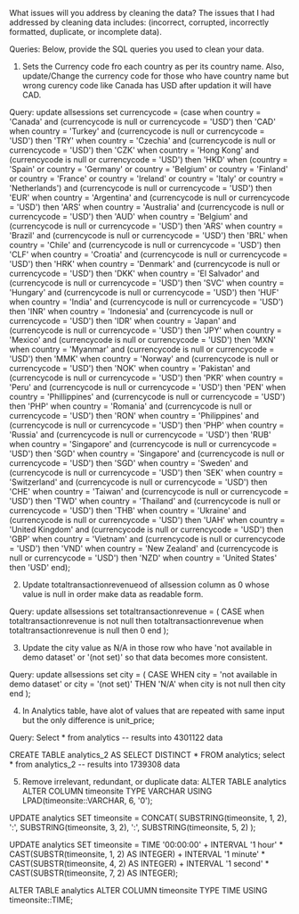 What issues will you address by cleaning the data?
The issues that I had addressed by cleaning data includes: (incorrect, corrupted, incorrectly formatted, duplicate, or incomplete data). 


Queries:
Below, provide the SQL queries you used to clean your data.
1. Sets the Currency code fro each country as per its country name. Also, update/Change the currency code for those who have country name but wrong curency code like Canada has USD after updation it will have CAD.

Query:
 update allsessions
set currencycode = (case 
when country = 'Canada'  and (currencycode is null or currencycode = 'USD') then 'CAD'
when country = 'Turkey'  and (currencycode is null or currencycode = 'USD') then 'TRY'
when country = 'Czechia'  and (currencycode is null or currencycode = 'USD') then 'CZK'
when country = 'Hong Kong'  and (currencycode is null or currencycode = 'USD') then 'HKD'
when (country = 'Spain' or country = 'Germany' or country = 'Belgium' 
	  or country = 'Finland' or country = 'France' or country = 'Ireland'
	 or country = 'Italy' or country = 'Netherlands') and (currencycode is null or currencycode = 'USD') then 'EUR'
when country = 'Argentina'  and (currencycode is null or currencycode = 'USD') then 'ARS'
when country = 'Australia'  and (currencycode is null or currencycode = 'USD') then 'AUD'
when country = 'Belgium'  and (currencycode is null or currencycode = 'USD') then 'ARS'
when country = 'Brazil'  and (currencycode is null or currencycode = 'USD') then 'BRL'
when country = 'Chile'  and (currencycode is null or currencycode = 'USD') then 'CLF'
when country = 'Croatia'  and (currencycode is null or currencycode = 'USD') then 'HRK'
when country = 'Denmark'  and (currencycode is null or currencycode = 'USD') then 'DKK'
when country = 'El Salvador'  and (currencycode is null or currencycode = 'USD') then 'SVC'
when country = 'Hungary'  and (currencycode is null or currencycode = 'USD') then 'HUF'
when country = 'India'  and (currencycode is null or currencycode = 'USD') then 'INR'
when country = 'Indonesia'  and (currencycode is null or currencycode = 'USD') then 'IDR'
when country = 'Japan'  and (currencycode is null or currencycode = 'USD') then 'JPY'
when country = 'Mexico'  and (currencycode is null or currencycode = 'USD') then 'MXN'
when country = 'Myanmar'  and (currencycode is null or currencycode = 'USD') then 'MMK'
when country = 'Norway'  and (currencycode is null or currencycode = 'USD') then 'NOK'
when country = 'Pakistan'  and (currencycode is null or currencycode = 'USD') then 'PKR'
when country = 'Peru'  and (currencycode is null or currencycode = 'USD') then 'PEN'
when country = 'Phillippines'  and (currencycode is null or currencycode = 'USD') then 'PHP'
when country = 'Romania'  and (currencycode is null or currencycode = 'USD') then 'RON'
when country = 'Philippines'  and (currencycode is null or currencycode = 'USD') then 'PHP'
when country = 'Russia'  and (currencycode is null or currencycode = 'USD') then 'RUB'
when country = 'Singapore'  and (currencycode is null or currencycode = 'USD') then 'SGD'
when country = 'Singapore'  and (currencycode is null or currencycode = 'USD') then 'SGD'
when country = 'Sweden'  and (currencycode is null or currencycode = 'USD') then 'SEK'
when country = 'Switzerland'  and (currencycode is null or currencycode = 'USD') then 'CHE'
when country = 'Taiwan'  and (currencycode is null or currencycode = 'USD') then 'TWD'
when country = 'Thailand'  and (currencycode is null or currencycode = 'USD') then 'THB'
when country = 'Ukraine'  and (currencycode is null or currencycode = 'USD') then 'UAH'
when country = 'United Kingdom'  and (currencycode is null or currencycode = 'USD') then 'GBP'
when country = 'Vietnam'  and (currencycode is null or currencycode = 'USD') then 'VND'
when country = 'New Zealand'  and (currencycode is null or currencycode = 'USD') then 'NZD'
when country = 'United States' then 'USD' end);

2. Update totaltransactionrevenueod of allsession column as 0 whose value is null in order make data as readable form.

Query: update allsessions
set totaltransactionrevenue = (
	CASE 
		when totaltransactionrevenue is not null then totaltransactionrevenue
		when totaltransactionrevenue is null then 0 end
);

3. Update the city value as N/A in those row who have 'not available in demo dataset' or  '(not set)' so that data becomes more consistent.

Query: 
update allsessions
set city = (
    CASE 
        WHEN city = 'not available in demo dataset' or city = '(not set)' THEN 'N/A' 
        when city is not null then city end
    );

4. In Analytics table, have alot of values that are repeated with same input but the only difference is unit_price;

Query: 
Select * from analytics -- results into 4301122 data

CREATE TABLE analytics_2 AS
SELECT DISTINCT *
FROM analytics;
select * from analytics_2 -- results into 1739308 data

5. Remove irrelevant, redundant, or duplicate data:
ALTER TABLE analytics ALTER COLUMN timeonsite TYPE VARCHAR USING LPAD(timeonsite::VARCHAR, 6, '0');

UPDATE analytics SET timeonsite = CONCAT( SUBSTRING(timeonsite, 1, 2), ':', SUBSTRING(timeonsite, 3, 2), ':', SUBSTRING(timeonsite, 5, 2) );

UPDATE analytics SET timeonsite = TIME '00:00:00' + INTERVAL '1 hour' * CAST(SUBSTR(timeonsite, 1, 2) AS INTEGER) + INTERVAL '1 minute' * CAST(SUBSTR(timeonsite, 4, 2) AS INTEGER) + INTERVAL '1 second' * CAST(SUBSTR(timeonsite, 7, 2) AS INTEGER);

ALTER TABLE analytics ALTER COLUMN timeonsite TYPE TIME USING timeonsite::TIME;

